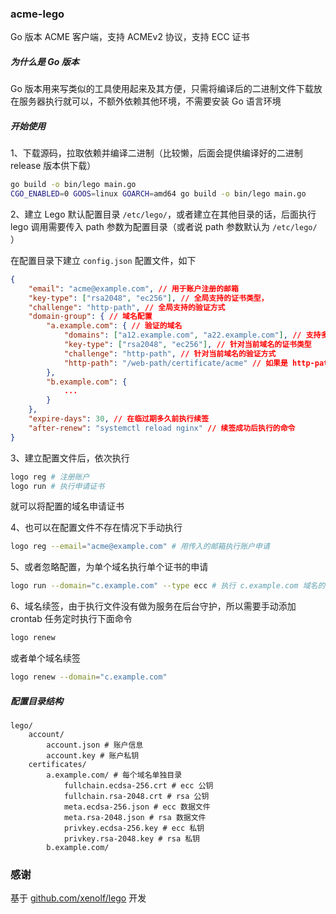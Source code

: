 ### acme-lego

Go 版本 ACME 客户端，支持 ACMEv2 协议，支持 ECC 证书

##### 为什么是 Go 版本

Go 版本用来写类似的工具使用起来及其方便，只需将编译后的二进制文件下载放在服务器执行就可以，不额外依赖其他环境，不需要安装 Go 语言环境

##### 开始使用

1、下载源码，拉取依赖并编译二进制（比较懒，后面会提供编译好的二进制 release 版本供下载）

```bash
go build -o bin/lego main.go
CGO_ENABLED=0 GOOS=linux GOARCH=amd64 go build -o bin/lego main.go
```

2、建立 Lego 默认配置目录 `/etc/lego/`，或者建立在其他目录的话，后面执行 lego 调用需要传入 path 参数为配置目录（或者说 path 参数默认为 `/etc/lego/` ）

在配置目录下建立 `config.json` 配置文件，如下

```json
{
    "email": "acme@example.com", // 用于账户注册的邮箱
    "key-type": ["rsa2048", "ec256"], // 全局支持的证书类型，
    "challenge": "http-path", // 全局支持的验证方式
    "domain-group": { // 域名配置
        "a.example.com": { // 验证的域名
            "domains": ["a12.example.com", "a22.example.com"], // 支持多个域名申请一个证书
            "key-type": ["rsa2048", "ec256"], // 针对当前域名的证书类型
            "challenge": "http-path", // 针对当前域名的验证方式
            "http-path": "/web-path/certificate/acme" // 如果是 http-path 验证，临时文件的位置
        },
        "b.example.com": {
            ...
        }
    },
    "expire-days": 30, // 在临过期多久前执行续签
    "after-renew": "systemctl reload nginx" // 续签成功后执行的命令
}
```

3、建立配置文件后，依次执行

```bash
logo reg # 注册账户
logo run # 执行申请证书
```

就可以将配置的域名申请证书

4、也可以在配置文件不存在情况下手动执行

```bash
logo reg --email="acme@example.com" # 用传入的邮箱执行账户申请
```

5、或者忽略配置，为单个域名执行单个证书的申请

```bash
logo run --domain="c.example.com" --type ecc # 执行 c.example.com 域名的 ECC 证书申请
```

6、域名续签，由于执行文件没有做为服务在后台守护，所以需要手动添加 crontab 任务定时执行下面命令

```bash
logo renew
```

或者单个域名续签

```bash
logo renew --domain="c.example.com"
```

##### 配置目录结构

```
lego/
    account/
        account.json # 账户信息
        account.key # 账户私钥
    certificates/
        a.example.com/ # 每个域名单独目录
            fullchain.ecdsa-256.crt # ecc 公钥
            fullchain.rsa-2048.crt # rsa 公钥
            meta.ecdsa-256.json # ecc 数据文件
            meta.rsa-2048.json # rsa 数据文件
            privkey.ecdsa-256.key # ecc 私钥
            privkey.rsa-2048.key # rsa 私钥
        b.example.com/

```

### 感谢

基于 [github.com/xenolf/lego](https://github.com/xenolf/lego) 开发
